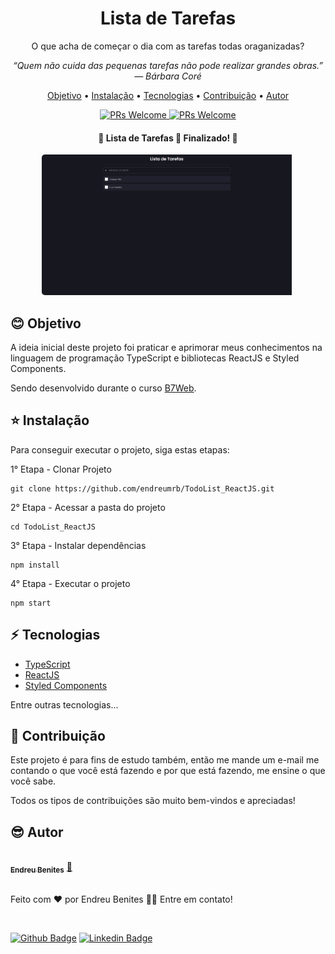 <h1 align="center">Lista de Tarefas</h1>

<p align="center">O que acha de começar o dia com as tarefas todas oraganizadas?</p>

<p align="center"><i>“Quem não cuida das pequenas tarefas não pode realizar grandes obras.” — Bárbara Coré</i></p>

<p align="center">
 <a href="#blush-objetivo">Objetivo</a> •
 <a href="#star-instalação">Instalação</a> •
 <a href="#zap-tecnologias">Tecnologias</a> • 
 <a href="#handshake-contribuição">Contribuição</a> • 
 <a href="#sunglasses-autor">Autor</a>
</p>

<p align="center">
  <a href="http://makeapullrequest.com">
    <img src="https://img.shields.io/badge/progress-100%25-brightgreen.svg" alt="PRs Welcome">
  </a>
  <a href="http://makeapullrequest.com">
    <img src="https://img.shields.io/badge/contribuition-welcome-brightgreen.svg" alt="PRs Welcome">
  </a>
</p>

<h4 align="center"> 
	🚧  Lista de Tarefas 🚀 Finalizado!  🚧
</h4>

<p align="center">
  <kbd>
    <img width="400" style="padding-right: 5px; border-radius: 5px" src="https://github.com/endreumrb/TodoList_ReactJS/blob/main/src/assets/projeto.png" alt="Projeto">
</p>

## :blush: **Objetivo**

A ideia inicial deste projeto foi praticar e aprimorar meus conhecimentos na linguagem de programação TypeScript e bibliotecas ReactJS e Styled Components.

Sendo desenvolvido durante o curso [B7Web](https://b7web.com.br).

## :star: **Instalação**

Para conseguir executar o projeto, siga estas etapas:

1° Etapa - Clonar Projeto

```
git clone https://github.com/endreumrb/TodoList_ReactJS.git
```

2° Etapa - Acessar a pasta do projeto

```
cd TodoList_ReactJS
```

3° Etapa - Instalar dependências

```
npm install
```

4° Etapa - Executar o projeto

```
npm start
```

## :zap: **Tecnologias**

- [TypeScript](https://www.typescriptlang.org/)
- [ReactJS](https://reactjs.org/)
- [Styled Components](https://styled-components.com/)

Entre outras tecnologias...

## :handshake: **Contribuição**

Este projeto é para fins de estudo também, então me mande um e-mail me contando o que você está fazendo e por que está fazendo, me ensine o que você sabe.

Todos os tipos de contribuições são muito bem-vindos e apreciadas!

## :sunglasses: **Autor**

<a href="https://www.linkedin.com/in/endreu-benites/">
 <img style="border-radius: 50px" src="https://media-exp1.licdn.com/dms/image/C4D03AQH5JiW6ui9c1A/profile-displayphoto-shrink_800_800/0/1627451596888?e=1634169600&v=beta&t=J_B8jXpqCBn9ygve-1tQRiS48LYJbGvV-BRAUlDjdL4" width="100px;" alt=""/>
 <br />
 <sub><b>Endreu Benites</b></sub></a> <a href="https://www.linkedin.com/in/endreu-benites/" title="Linkedin">🚀
 <br /><br />
</a>

Feito com ❤️ por Endreu Benites 👋🏽 Entre em contato!

<br />

[![Github Badge](https://img.shields.io/badge/GitHub-100000?style=for-the-badge&logo=github&logoColor=white&link=https://github.com/endreumrb)](https://github.com/endreumrb)
[![Linkedin Badge](https://img.shields.io/badge/-LinkedIn-blue?style=flat-square&logo=Linkedin&logoColor=white&link=https://www.linkedin.com/in/endreu-benites/)](https://www.linkedin.com/in/endreu-benites/)
